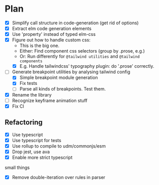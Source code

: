 # Plan

* [X] Simplify call structure in code-generation (get rid of options)
* [X] Extract elm code generation elements
* [X] Use 'property' instead of typed elm-css
* [X] Figure out how to handle custom css:
  - This is the big one.
  - Either: Find component css selectors (group by .prose, e.g.)
  - Or: Run differently for `@tailwind utilities` and `@tailwind components`
  - [X] E.g. Handle tailwindcss' typography plugin: do '.prose' correctly.
* [ ] Generate breakpoint utilities by analysing tailwind config
  * [X] Simple breakpoint module generation
  * [X] Fix tests
  * [ ] Parse all kinds of breakpoints. Test them.
* [X] Rename the library
* [ ] Recognize keyframe animation stuff
* [X] Fix CI

## Refactoring

* [X] Use typescript
* [X] Use typescript for tests
* [X] Use rollup to compile to udm/commonjs/esm
* [X] Drop jest, use ava
* [X] Enable more strict typescript

small things
* [X] Remove double-iteration over rules in parser
